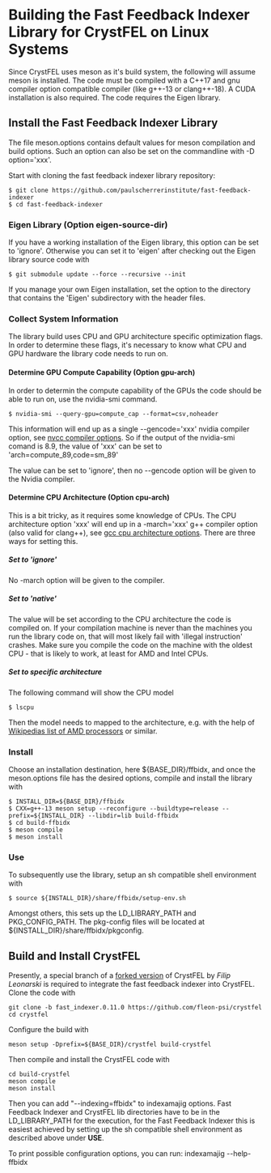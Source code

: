 # Building the Fast Feedback Indexer Library for CrystFEL on Linux Systems

Since CrystFEL uses meson as it's build system, the following will assume meson is installed. The code must be compiled with a C++17 and gnu compiler option compatible compiler (like g++-13 or clang++-18). A CUDA installation is also required. The code requires the Eigen library.

## Install the Fast Feedback Indexer Library

The file meson.options contains default values for meson compilation and build options. Such an option can also be set on the commandline with -D option='xxx'.

Start with cloning the fast feedback indexer library repository:

    $ git clone https://github.com/paulscherrerinstitute/fast-feedback-indexer
    $ cd fast-feedback-indexer

### Eigen Library (Option eigen-source-dir)

If you have a working installation of the Eigen library, this option can be set to 'ignore'. Otherwise you can set it to 'eigen' after checking out the Eigen library source code with

    $ git submodule update --force --recursive --init

If you manage your own Eigen installation, set the option to the directory that contains the 'Eigen' subdirectory with the header files.

### Collect System Information

The library build uses CPU and GPU architecture specific optimization flags. In order to determine these flags, it's necessary to know what CPU and GPU hardware the library code needs to run on. 

#### Determine GPU Compute Capability (Option gpu-arch)

In order to determin the compute capability of the GPUs the code should be able to run on, use the nvidia-smi command.

    $ nvidia-smi --query-gpu=compute_cap --format=csv,noheader

This information will end up as a single --gencode='xxx' nvidia compiler option, see [nvcc compiler options](https://docs.nvidia.com/cuda/cuda-compiler-driver-nvcc/index.html#options-for-steering-gpu-code-generation). So if the output of the nvidia-smi comand is 8.9, the value of 'xxx' can be set to 'arch=compute_89,code=sm_89'

The value can be set to 'ignore', then no --gencode option will be given to the Nvidia compiler.

#### Determine CPU Architecture (Option cpu-arch)

This is a bit tricky, as it requires some knowledge of CPUs. The CPU architecture option 'xxx' will end up in a -march='xxx' g++ compiler option (also valid for clang++), see [gcc cpu architecture options](https://gcc.gnu.org/onlinedocs/gcc/x86-Options.html). There are three ways for setting this.

##### Set to 'ignore'

No -march option will be given to the compiler.

##### Set to 'native'

The value will be set according to the CPU architecture the code is compiled on. If your compilation machine is never than the machines you run the library code on, that will most likely fail with 'illegal instruction' crashes. Make sure you compile the code on the machine with the oldest CPU - that is likely to work, at least for AMD and Intel CPUs.

##### Set to specific architecture

The following command will show the CPU model

    $ lscpu

Then the model needs to mapped to the architecture, e.g. with the help of [Wikipedias list of AMD processors](https://en.wikipedia.org/wiki/List_of_AMD_processors) or similar.

### Install

Choose an installation destination, here ${BASE_DIR}/ffbidx, and once the meson.options file has the desired options, compile and install the library with

    $ INSTALL_DIR=${BASE_DIR}/ffbidx
    $ CXX=g++-13 meson setup --reconfigure --buildtype=release --prefix=${INSTALL_DIR} --libdir=lib build-ffbidx
    $ cd build-ffbidx
    $ meson compile
    $ meson install

### Use

To subsequently use the library, setup an sh compatible shell environment with

    $ source ${INSTALL_DIR}/share/ffbidx/setup-env.sh

Amongst others, this sets up the LD_LIBRARY_PATH and PKG_CONFIG_PATH. The pkg-config files will be located at ${INSTALL_DIR}/share/ffbidx/pkgconfig.

## Build and Install CrystFEL

Presently, a special branch of a [forked version](https://github.com/fleon-psi/crystfel/tree/fast_indexer.0.11.0) of CrystFEL by *Filip Leonarski* is required to integrate the fast feedback indexer into CrystFEL. Clone the code with

    git clone -b fast_indexer.0.11.0 https://github.com/fleon-psi/crystfel
    cd crystfel

Configure the build with

    meson setup -Dprefix=${BASE_DIR}/crystfel build-crystfel

Then compile and install the CrystFEL code with

    cd build-crystfel
    meson compile
    meson install

Then you can add "--indexing=ffbidx" to indexamajig options. Fast Feedback Indexer and CrystFEL lib directories have to be in the LD_LIBRARY_PATH for the execution, for the Fast Feedback Indexer this is easiest achieved by setting up the sh compatible shell environment as described above under **USE**.

To print possible configuration options, you can run:
indexamajig --help-ffbidx

